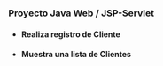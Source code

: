 
### Proyecto Java Web / JSP-Servlet
- #### Realiza registro de Cliente
- #### Muestra una lista de Clientes

